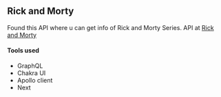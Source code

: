 ## Rick and Morty

Found this API where u can get info of Rick and Morty Series.
API at [Rick and Morty](https://rickandmortyapi.com)

#### Tools used

- GraphQL
- Chakra UI
- Apollo client
- Next